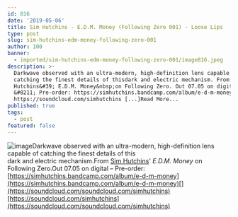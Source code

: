 ```yaml
---
id: 816
date: '2019-05-06'
title: Sim Hutchins - E.D.M. Money (Following Zero 001) - Loose Lips
type: post
slug: sim-hutchins-edm-money-following-zero-001
author: 100
banner:
  - imported/sim-hutchins-edm-money-following-zero-001/image816.jpeg
description: >-
  Darkwave observed with an ultra-modern, high-definition lens capable of
  catching the finest details of thisdark and electric mechanism. From Sim
  Hutchins&#39; E.D.M. Money&nbsp;on Following Zero. Out 07.05 on digital
  &#8211; Pre-order: https://simhutchins.bandcamp.com/album/e-d-m-money
  https://soundcloud.com/simhutchins [...]Read More...
published: true
tags:
  - post
featured: false
---
```

![image](../imported/sim-hutchins-edm-money-following-zero-001/image816.jpeg)Darkwave observed with an ultra-modern, high-definition lens capable of catching the finest details of this  
dark and electric mechanism.From [Sim Hutchins](https://www.residentadvisor.net/dj/simhutchins)' _E.D.M. Money_ on Following Zero.Out 07.05 on digital – Pre-order: [](https://simhutchins.bandcamp.com/album/e-d-m-money)[https://simhutchins.bandcamp.com/album/e-d-m-money](https://simhutchins.bandcamp.com/album/e-d-m-money)[](https://soundcloud.com/soundcloud.com/simhutchins)[https://soundcloud.com/simhutchins](https://soundcloud.com/soundcloud.com/simhutchins)